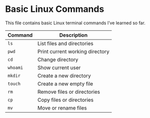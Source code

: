# Basic Linux Commands

This file contains basic Linux terminal commands I’ve learned so far.

| Command     | Description                        |
|-------------|------------------------------------|
| `ls`        | List files and directories         |
| `pwd`       | Print current working directory    |
| `cd`        | Change directory                   |
| `whoami`    | Show current user                  |
| `mkdir`     | Create a new directory             |
| `touch`     | Create a new empty file            |
| `rm`        | Remove files or directories        |
| `cp`        | Copy files or directories          |
| `mv`        | Move or rename files               |
